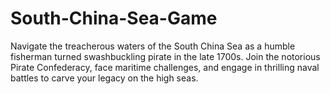 # South-China-Sea-Game
Navigate the treacherous waters of the South China Sea as a humble fisherman turned swashbuckling pirate in the late 1700s. Join the notorious Pirate Confederacy, face maritime challenges, and engage in thrilling naval battles to carve your legacy on the high seas.

